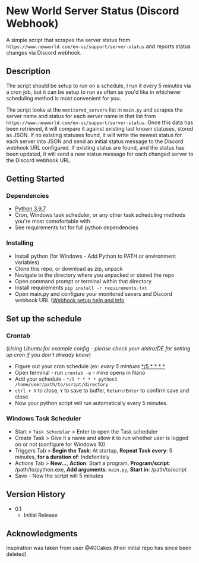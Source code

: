 # New World Server Status (Discord Webhook)

A simple script that scrapes the server status from `https://www.newworld.com/en-us/support/server-status` and reports status changes via Discord webhook.

## Description

The script should be setup to run on a schedule, I run it every 5 minutes via a cron job, but it can be setup to run as often as you'd like in whichever scheduling method
is most convenient for you.

The script looks at the `monitored_servers` list in `main.py` and scrapes the server name and status for each server name in that list from `https://www.newworld.com/en-us/support/server-status`.
Once this data has been retrieved, it will compare it against existing last known statuses, stored as JSON.  If no existing statuses found, it will write the 
newest status for each server into JSON and send an initial status message to the Discord webhook URL configured.  If existing status are found, and the status has been updated, it will send a new status message for each changed 
server to the Discord webhook URL.

## Getting Started

### Dependencies

* [Python 3.9.7](https://www.python.org/downloads/release/python-397/)
* Cron, Windows task scheduler, or any other task scheduling methods you're most comofortable with
* See requirements.txt for full python dependencies

### Installing

* Install python (for Windows - Add Python to PATH or environment variables)
* Clone this repo, or download as zip, unpack 
* Navigate to the directory where you unpacked or stored the repo
* Open command prompt or terminal within that directory
* Install requirements `pip install -r requirements.txt`
* Open main.py and configure your monitored severs and Discord webhook URL ([Webhook setup help and info](https://support.discord.com/hc/en-us/articles/228383668-Intro-to-Webhooks)

## Set up the schedule
### Crontab
(*Using Ubuntu for example config - please check your distro/DE for setting up cron if you don't already know*)

* Figure out your cron schedule (ex: *every 5 mintues* [*/5 * * * *](https://crontab.guru/#*/5_*_*_*_*)
* Open terminal - run `crontab -e` - mine opens in Nano 
* Add your schedule - `*/5 * * * * python3 /home/user/path/to/script/directory`
* `ctrl + X` to close, `Y` to save to buffer, `Return/Enter` to confirm save and close
* Now your python script will run automatically every 5 minutes.

### Windows Task Scheduler
* Start > `Task Schedular` > Enter to open the Task scheduler
* Create Task > Give it a name and allow it to run whether user is logged on or not (configure for Windows 10)
* Triggers Tab > **Begin the Task**: At startup, **Repeat Task every**: 5 minutes, **for a duration of**: Indefenitely
* Actions Tab > **New...**, **Action**: Start a program, **Program/script**: /path/to/python.exe, **Add arguments**: `main.py`, **Start in**: /path/to/script
* Save - Now the script will 5 minutes

## Version History

* 0.1
    * Initial Release


## Acknowledgments

Inspiration was taken from user @40Cakes (their initial repo has since been deleted)
